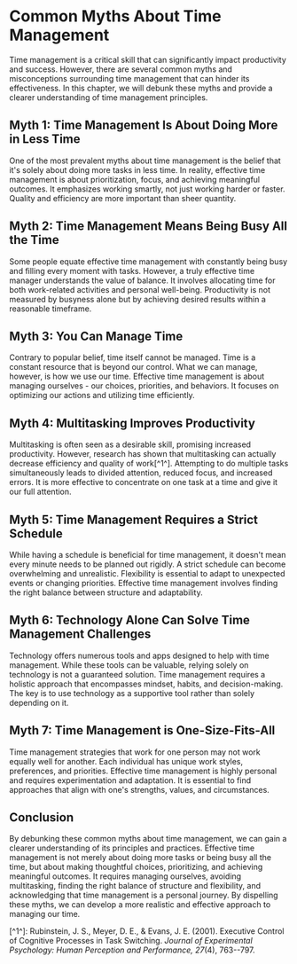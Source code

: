Common Myths About Time Management
===========================================

Time management is a critical skill that can significantly impact productivity and success. However, there are several common myths and misconceptions surrounding time management that can hinder its effectiveness. In this chapter, we will debunk these myths and provide a clearer understanding of time management principles.

Myth 1: **Time Management Is About Doing More in Less Time**
------------------------------------------------------------

One of the most prevalent myths about time management is the belief that it's solely about doing more tasks in less time. In reality, effective time management is about prioritization, focus, and achieving meaningful outcomes. It emphasizes working smartly, not just working harder or faster. Quality and efficiency are more important than sheer quantity.

Myth 2: **Time Management Means Being Busy All the Time**
---------------------------------------------------------

Some people equate effective time management with constantly being busy and filling every moment with tasks. However, a truly effective time manager understands the value of balance. It involves allocating time for both work-related activities and personal well-being. Productivity is not measured by busyness alone but by achieving desired results within a reasonable timeframe.

Myth 3: **You Can Manage Time**
-------------------------------

Contrary to popular belief, time itself cannot be managed. Time is a constant resource that is beyond our control. What we can manage, however, is how we use our time. Effective time management is about managing ourselves - our choices, priorities, and behaviors. It focuses on optimizing our actions and utilizing time efficiently.

Myth 4: **Multitasking Improves Productivity**
----------------------------------------------

Multitasking is often seen as a desirable skill, promising increased productivity. However, research has shown that multitasking can actually decrease efficiency and quality of work\[\^1\^\]. Attempting to do multiple tasks simultaneously leads to divided attention, reduced focus, and increased errors. It is more effective to concentrate on one task at a time and give it our full attention.

Myth 5: **Time Management Requires a Strict Schedule**
------------------------------------------------------

While having a schedule is beneficial for time management, it doesn't mean every minute needs to be planned out rigidly. A strict schedule can become overwhelming and unrealistic. Flexibility is essential to adapt to unexpected events or changing priorities. Effective time management involves finding the right balance between structure and adaptability.

Myth 6: **Technology Alone Can Solve Time Management Challenges**
-----------------------------------------------------------------

Technology offers numerous tools and apps designed to help with time management. While these tools can be valuable, relying solely on technology is not a guaranteed solution. Time management requires a holistic approach that encompasses mindset, habits, and decision-making. The key is to use technology as a supportive tool rather than solely depending on it.

Myth 7: **Time Management is One-Size-Fits-All**
------------------------------------------------

Time management strategies that work for one person may not work equally well for another. Each individual has unique work styles, preferences, and priorities. Effective time management is highly personal and requires experimentation and adaptation. It is essential to find approaches that align with one's strengths, values, and circumstances.

Conclusion
----------

By debunking these common myths about time management, we can gain a clearer understanding of its principles and practices. Effective time management is not merely about doing more tasks or being busy all the time, but about making thoughtful choices, prioritizing, and achieving meaningful outcomes. It requires managing ourselves, avoiding multitasking, finding the right balance of structure and flexibility, and acknowledging that time management is a personal journey. By dispelling these myths, we can develop a more realistic and effective approach to managing our time.

\[\^1\^\]: Rubinstein, J. S., Meyer, D. E., \& Evans, J. E. (2001). Executive Control of Cognitive Processes in Task Switching. *Journal of Experimental Psychology: Human Perception and Performance, 27*(4), 763--797.
